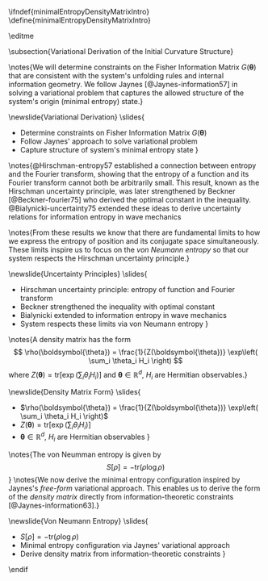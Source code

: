 \ifndef{minimalEntropyDensityMatrixIntro}
\define{minimalEntropyDensityMatrixIntro}

\editme

\subsection{Variational Derivation of the Initial Curvature Structure}

\notes{We will determine constraints on the Fisher Information Matrix $G(\boldsymbol{\theta})$ that are consistent with the system's unfolding rules and internal information geometry. We follow Jaynes [@Jaynes-information57] in solving a variational problem that captures the allowed structure of the system's origin (minimal entropy) state.}

\newslide{Variational Derivation}
\slides{
- Determine constraints on Fisher Information Matrix $G(\boldsymbol{\theta})$
- Follow Jaynes' approach to solve variational problem
- Capture structure of system's minimal entropy state
}

\notes{@Hirschman-entropy57 established a connection between entropy and the Fourier transform, showing that the entropy of a function and its Fourier transform cannot both be arbitrarily small. This result, known as the Hirschman uncertainty principle, was later strengthened by Beckner [@Beckner-fourier75] who derived the optimal constant in the inequality. @Bialynicki-uncertainty75 extended these ideas to derive uncertainty relations for information entropy in wave mechanics

\notes{From these results we know that there are fundamental limits to how we express the entropy of position and its conjugate space simultaneously. These limits inspire us to focus on the *von Neumann entropy* so that our system respects the Hirschman uncertainty principle.}

\newslide{Uncertainty Principles}
\slides{
- Hirschman uncertainty principle: entropy of function and Fourier transform
- Beckner strengthened the inequality with optimal constant
- Bialynicki extended to information entropy in wave mechanics
- System respects these limits via von Neumann entropy
}

\notes{A density matrix has the form
$$
\rho(\boldsymbol{\theta}) = \frac{1}{Z(\boldsymbol{\theta})} \exp\left( \sum_i \theta_i H_i \right)
$$
where $Z(\boldsymbol{\theta}) = \mathrm{tr}\left[\exp\left( \sum_i \theta_i H_i \right)\right]$ and $\boldsymbol{\theta} \in \mathbb{R}^d$, $H_i$ are Hermitian observables.}

\newslide{Density Matrix Form}
\slides{
- $\rho(\boldsymbol{\theta}) = \frac{1}{Z(\boldsymbol{\theta})} \exp\left( \sum_i \theta_i H_i \right)$
- $Z(\boldsymbol{\theta}) = \mathrm{tr}\left[\exp\left( \sum_i \theta_i H_i \right)\right]$
- $\boldsymbol{\theta} \in \mathbb{R}^d$, $H_i$ are Hermitian observables
}

\notes{The von Neumman entropy is given by
$$
S[\rho] = -\text{tr} (\rho \log \rho)
$$
}
\notes{We now derive the minimal entropy configuration inspired by Jaynes's *free-form* variational approach. This enables us to derive the form of the *density matrix* directly from information-theoretic constraints [@Jaynes-information63].}

\newslide{Von Neumann Entropy}
\slides{
- $S[\rho] = -\text{tr} (\rho \log \rho)$
- Minimal entropy configuration via Jaynes' variational approach
- Derive density matrix from information-theoretic constraints
}

\endif 
